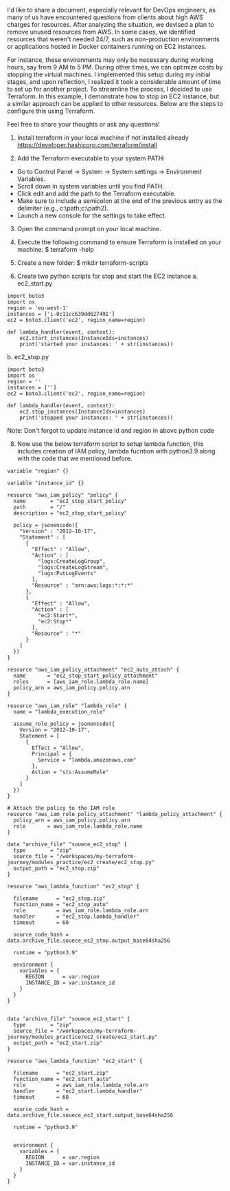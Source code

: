 I'd like to share a document, especially relevant for DevOps engineers, as many of us have encountered questions from clients about high AWS charges for resources. After analyzing the situation, we devised a plan to remove unused resources from AWS. In some cases, we identified resources that weren't needed 24/7, such as non-production environments or applications hosted in Docker containers running on EC2 instances.

For instance, these environments may only be necessary during working hours, say from 9 AM to 5 PM. During other times, we can optimize costs by stopping the virtual machines. I implemented this setup during my initial stages, and upon reflection, I realized it took a considerable amount of time to set up for another project. To streamline the process, I decided to use Terraform. In this example, I demonstrate how to stop an EC2 instance, but a similar approach can be applied to other resources. Below are the steps to configure this using Terraform.

Feel free to share your thoughts or ask any questions!


1. Install terraform in your local machine if not installed already
   https://developer.hashicorp.com/terraform/install

2. Add the Terraform executable to your system PATH: 
- Go to Control Panel -> System -> System settings -> Environment Variables. 
- Scroll down in system variables until you find PATH. 
- Click edit and add the path to the Terraform executable. 
- Make sure to include a semicolon at the end of the previous entry as the delimiter (e.g., c:\path;c:\path2). 
- Launch a new console for the settings to take effect. 

3. Open the command prompt on your local machine.
   
4. Execute the following command to ensure Terraform is installed on your machine: 
$ terraform -help 

6. Create a new folder: 
$ mkdir terraform-scripts

7. Create two python scripts for stop and start the EC2 instance
a. ec2_start.py
```
import boto3
import os
region = 'eu-west-1'
instances = ['i-0c11cc639dd627491']
ec2 = boto3.client('ec2', region_name=region)

def lambda_handler(event, context):
    ec2.start_instances(InstanceIds=instances)
    print('started your instances: ' + str(instances))
```

b. ec2_stop.py
```
import boto3
import os
region = ''
instances = ['']
ec2 = boto3.client('ec2', region_name=region)

def lambda_handler(event, context):
    ec2.stop_instances(InstanceIds=instances)
    print('stopped your instances: ' + str(instances))
```

Note: Don't forgot to update instance id and region in above python code

8. Now use the below terraform script to setup lambda function, this includes creation of IAM policy, lambda fucntion with python3.9 along with the code that we mentioned before.

```
variable "region" {}

variable "instance_id" {}

resource "aws_iam_policy" "policy" {
  name        = "ec2_stop_start_policy"
  path        = "/"
  description = "ec2_stop_start_policy"

  policy = jsonencode({
    "Version" : "2012-10-17",
    "Statement" : [
      {
        "Effect" : "Allow",
        "Action" : [
          "logs:CreateLogGroup",
          "logs:CreateLogStream",
          "logs:PutLogEvents"
        ],
        "Resource" : "arn:aws:logs:*:*:*"
      },
      {
        "Effect" : "Allow",
        "Action" : [
          "ec2:Start*",
          "ec2:Stop*"
        ],
        "Resource" : "*"
      }
    ]
  })
}

resource "aws_iam_policy_attachment" "ec2_auto_attach" {
  name       = "ec2_stop_start_policy_attachment"
  roles      = [aws_iam_role.lambda_role.name]
  policy_arn = aws_iam_policy.policy.arn
}

resource "aws_iam_role" "lambda_role" {
  name = "lambda_execution_role"

  assume_role_policy = jsonencode({
    Version = "2012-10-17",
    Statement = [
      {
        Effect = "Allow",
        Principal = {
          Service = "lambda.amazonaws.com"
        },
        Action = "sts:AssumeRole"
      }
    ]
  })
}

# Attach the policy to the IAM role
resource "aws_iam_role_policy_attachment" "lambda_policy_attachment" {
  policy_arn = aws_iam_policy.policy.arn
  role       = aws_iam_role.lambda_role.name
}

data "archive_file" "souece_ec2_stop" {
  type        = "zip"
  source_file = "/workspaces/my-terraform-journey/modules_practice/ec2_create/ec2_stop.py"
  output_path = "ec2_stop.zip"
}

resource "aws_lambda_function" "ec2_stop" {

  filename      = "ec2_stop.zip"
  function_name = "ec2_stop_auto"
  role          = aws_iam_role.lambda_role.arn
  handler       = "ec2_stop.lambda_handler"
  timeout       = 60

  source_code_hash = data.archive_file.souece_ec2_stop.output_base64sha256

  runtime = "python3.9"

  environment {
    variables = {
      REGION      = var.region
      INSTANCE_ID = var.instance_id
    }
  }
}


data "archive_file" "souece_ec2_start" {
  type        = "zip"
  source_file = "/workspaces/my-terraform-journey/modules_practice/ec2_create/ec2_start.py"
  output_path = "ec2_start.zip"
}

resource "aws_lambda_function" "ec2_start" {

  filename      = "ec2_start.zip"
  function_name = "ec2_start_auto"
  role          = aws_iam_role.lambda_role.arn
  handler       = "ec2_start.lambda_handler"
  timeout       = 60

  source_code_hash = data.archive_file.souece_ec2_start.output_base64sha256

  runtime = "python3.9"


  environment {
    variables = {
      REGION      = var.region
      INSTANCE_ID = var.instance_id
    }
  }
}
```
   
